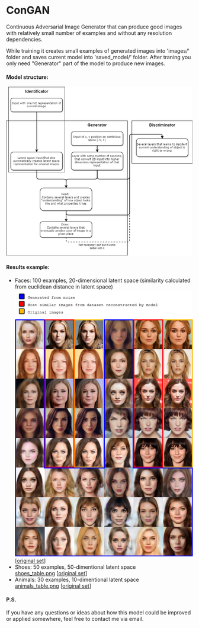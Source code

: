 # ConGAN
Continuous Adversarial Image Generator that can produce good images with relatively small number of examples and without any resolution dependencies.

While training it creates small examples of generated images into 'images/' folder and saves current model into 'saved_model/' folder. After traning you only need "Generator" part of the model to produce new images.

#### Model structure:  
![model_structure](ConGAN_Diagram.png)  

#### Results example:
- Faces: 100 examples, 20-dimensional latent space (similarity calculated from euclidean distance in latent space) 
![exmpls_faces](faces_table.png)  
[[original set](faces.png)]
- Shoes: 50 examples, 50-dimentional latent space  
[shoes_table.png](shoes_table.png) [[original set](shoes.png)]
- Animals: 30 examples, 10-dimentional latent space  
[animals_table.png](animals_table.png) [[original set](animals.png)]

#### P.S.
If you have any questions or ideas about how this model could be improved or applied somewhere, feel free to contact me via email.
